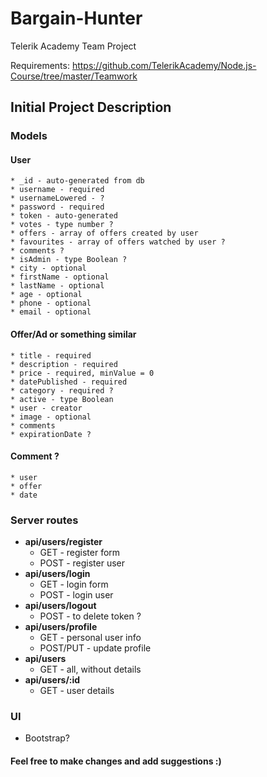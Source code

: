 # Bargain-Hunter
Telerik Academy Team Project

Requirements: https://github.com/TelerikAcademy/Node.js-Course/tree/master/Teamwork

## Initial Project Description
### Models
#### User
	* _id - auto-generated from db 
	* username - required
	* usernameLowered - ?
	* password - required
	* token - auto-generated
	* votes - type number ?
	* offers - array of offers created by user
	* favourites - array of offers watched by user ?
	* comments ?
	* isAdmin - type Boolean ?
	* city - optional
	* firstName - optional
	* lastName - optional
	* age - optional
	* phone - optional
	* email - optional
#### Offer/Ad or something similar
	* title - required
	* description - required
	* price - required, minValue = 0
	* datePublished - required
	* category - required ?
	* active - type Boolean
	* user - creator
	* image - optional
	* comments
	* expirationDate ?
#### Comment ?
	* user
	* offer
	* date


### Server routes

* **api/users/register**
	* GET - register form
	* POST - register user
* **api/users/login**
	* GET - login form
	* POST - login user	
* **api/users/logout** 	
	* POST - to delete token ?
* **api/users/profile**
	* GET - personal user info
	* POST/PUT - update profile
* **api/users**
	* GET - all, without details
* **api/users/:id**
	* GET - user details
	

### UI
* Bootstrap?

#### Feel free to make changes and add suggestions :)
